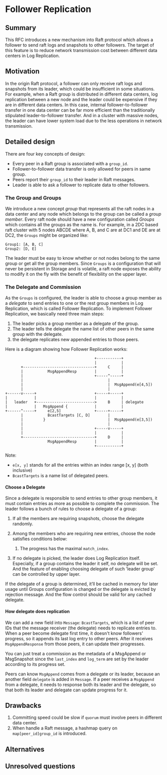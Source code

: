 # Follower Replication

## Summary

This RFC introduces a new mechanism into Raft protocol which allows a follower to send raft logs and snapshots to other followers. The target of this feature is to reduce network transmission cost between different data centers in Log Replication.

## Motivation

In the origin Raft protocol, a follower can only receive raft logs and snapshots from its leader, which could be insufficient in some situations. For example, when a Raft group is distributed in different data centers, log replication between a new node and the leader could be expensive if they are in different data centers. In this case, internal follower-to-follower transfer in one data center can be far more efficient than the traditionally stipulated leader-to-follower transfer. And in a cluster with massive nodes, the leader can have lower system load due to the less operations in network transmission.

## Detailed design

There are four key concepts of design:

- Every peer in a Raft group is associated with a `group_id`.
- Follower-to-follower data transfer is only allowed for peers in same group.
- Peers report their `group_id` to their leader in Raft messages.
- Leader is able to ask a follower to replicate data to other followers.

### The Group and Groups

We introduce a new concept *group* that represents all the raft nodes in a data center and any node which belongs to the group can be called a *group member*. Every raft node should have a new configuration called *Groups* which contains all the groups as the name is. For example, in a 2DC based raft cluster with 5 nodes ABCDE where A, B, and C are at DC1 and  DE are at DC2, the `Groups` might be organized like:

```
Group1: [A, B, C]
Group2: [D, E]
```

The leader must be easy to know whether or not nodes belong to the same group or get all the group members. Since `Groups` is a configuration that will never be persistent in Storage and is volatile, a raft node exposes the ability to modify it on the fly with the benefit of flexibility on the upper layer.

### The Delegate and Commission

As the `Groups` is configured, the leader is able to choose a group member as a *delegate* to send entries to one or the rest group members in Log Replication, which is called Follower Replication. To implement Follower Replication, we basically need three main steps:

1. The leader picks a group member as a delegate of the group.
2. The leader tells the delegate the name list of other peers in the same group with the delegate.
3. the delegate replicates new appended entries to those peers.

Here is a diagram showing how Follower Replication works:

```
                                        +-----------+
                                        |           |
       +--------------------------------+     C     |
       |           MsgAppendResp        |           |
       |                                +-----^-----+
       |                                      |
       |                                      |  MsgAppend(e[4,5])
       |                                      |
+------v-----+                          +-----+-----+
|            |                          |           |
|   leader   +-------------------------->     B     | delegate
|            |   MsgAppend {            |           |
+------^-----+     e[2,5]               +-----+-----+
       |           BcastTargets [C, D]        |
       |         }                            |  MsgAppend(e[3,5])
       |                                      |
       |                                +-----v-----+
       |                                |           |
       +--------------------------------+     D     |
                   MsgAppendResp        |           |
                                        +-----------+

```

Note:

- `e[x, y]` stands for all the entries within an index range [x, y] (both inclusive)
- `BcastTargets` is a name list of delegated peers.

#### Choose a Delegate

Since a delegate is responsible to send entries to other group members, it must contain entries as more as possible to complete the commission. The leader follows a bunch of rules to choose a delegate of a group:

1. If all the members are requiring snapshots, choose the delegate randomly.
2. Among the members who are requiring new entries, choose the node satisfies conditions below:

    1. The progress has the maximal `match_index`.

3. If no delegate is picked, the leader does Log Replication itself. Especially, if a group contains the leader it self, no delegate will be set. And the feature of enabling choosing delegate of such 'leader group' can be controlled by upper layer.

If the delegate of a group is determined, it’ll be cached in memory for later usage until Groups configuration is changed or the delegate is evicted by rejection message. And the flow control should be valid for any cached delegate.

#### How delegate does replication

We can add a new field into `Message`: `BcastTargets`, which is a list of peer IDs that the message receiver (the delegate) needs to replicate entries to. When a peer become delegate first time, it doesn't know followers' progress, so it appends its last log entry to other peers. After it receives `MsgAppendResponse` from those peers, it can update their progresses.

You can just treat a commission as the metadata of a MsgAppend or MsgSnapshot since the `last_index` and `log_term` are set by the leader according to its progress set.

Peers can know `MsgAppend` comes from a delegate or its leader, because an another field `delegate` is added in `Message`. If a peer receives a `MsgAppend` from a delegate, it needs to response both its leader and the delegate, so that both its leader and delegate can update progress for it.

## Drawbacks

1. Committing speed could be slow if `quorum` must involve peers in different data center.
2. When handle a Raft message, a hashmap query on `map[peer_id]group_id` is introduced.

## Alternatives

## Unresolved questions
